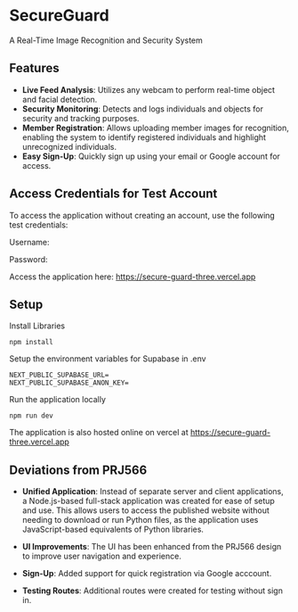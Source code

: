 # SecureGuard

A Real-Time Image Recognition and Security System

## Features

- **Live Feed Analysis**: Utilizes any webcam to perform real-time object and facial detection.
- **Security Monitoring**: Detects and logs individuals and objects for security and tracking purposes.
- **Member Registration**: Allows uploading member images for recognition, enabling the system to identify registered individuals and highlight unrecognized individuals.
- **Easy Sign-Up**: Quickly sign up using your email or Google account for access. 

## Access Credentials for Test Account

To access the application without creating an account, use the following test credentials:

Username: 

Password: 

Access the application here: https://secure-guard-three.vercel.app

## Setup

Install Libraries

```
npm install
```

Setup the environment variables for Supabase in .env

```
NEXT_PUBLIC_SUPABASE_URL=
NEXT_PUBLIC_SUPABASE_ANON_KEY=
```

Run the application locally

```
npm run dev
```

The application is also hosted online on vercel at https://secure-guard-three.vercel.app

## Deviations from PRJ566
- **Unified Application**: Instead of separate server and client applications, a Node.js-based full-stack application was created for ease of setup and use. This allows users to access the published website without needing to download or run Python files, as the application uses JavaScript-based equivalents of Python libraries.

- **UI Improvements**: The UI has been enhanced from the PRJ566 design to improve user navigation and experience.

- **Sign-Up**: Added support for quick registration via Google acccount. 

- **Testing Routes**: Additional routes were created for testing without sign in.

